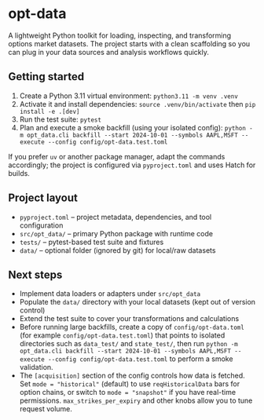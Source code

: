 # opt-data

A lightweight Python toolkit for loading, inspecting, and transforming options market datasets. The project starts with a clean scaffolding so you can plug in your data sources and analysis workflows quickly.

## Getting started

1. Create a Python 3.11 virtual environment: `python3.11 -m venv .venv`
2. Activate it and install dependencies: `source .venv/bin/activate` then `pip install -e .[dev]`
3. Run the test suite: `pytest`
4. Plan and execute a smoke backfill (using your isolated config): `python -m opt_data.cli backfill --start 2024-10-01 --symbols AAPL,MSFT --execute --config config/opt-data.test.toml`

If you prefer `uv` or another package manager, adapt the commands accordingly; the project is configured via `pyproject.toml` and uses Hatch for builds.

## Project layout

- `pyproject.toml` – project metadata, dependencies, and tool configuration
- `src/opt_data/` – primary Python package with runtime code
- `tests/` – pytest-based test suite and fixtures
- `data/` – optional folder (ignored by git) for local/raw datasets

## Next steps

- Implement data loaders or adapters under `src/opt_data`
- Populate the `data/` directory with your local datasets (kept out of version control)
- Extend the test suite to cover your transformations and calculations
- Before running large backfills, create a copy of `config/opt-data.toml` (for example `config/opt-data.test.toml`) that points to isolated directories such as `data_test/` and `state_test/`, then run `python -m opt_data.cli backfill --start 2024-10-01 --symbols AAPL,MSFT --execute --config config/opt-data.test.toml` to perform a smoke validation.
- The `[acquisition]` section of the config controls how data is fetched. Set `mode = "historical"` (default) to use `reqHistoricalData` bars for option chains, or switch to `mode = "snapshot"` if you have real-time permissions. `max_strikes_per_expiry` and other knobs allow you to tune request volume.
